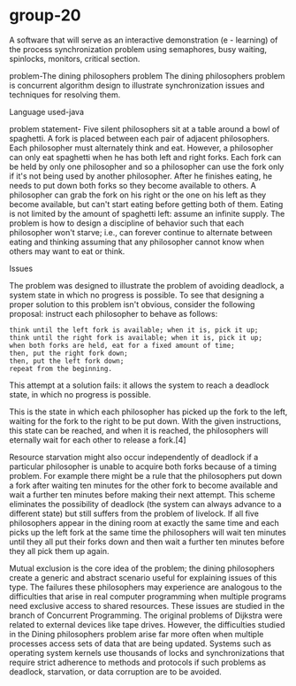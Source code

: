 group-20
========
A software that will serve as an interactive demonstration (e - learning) of the process synchronization problem using 
semaphores, busy waiting, spinlocks, monitors, critical section. 

problem-The dining philosophers problem
The dining philosophers problem is concurrent algorithm design to illustrate synchronization issues and techniques for resolving 
them.

Language used-java

problem statement-
Five silent philosophers sit at a table around a bowl of spaghetti. A fork is placed between each pair of adjacent 
philosophers. Each philosopher must alternately think and eat. However, a philosopher can only eat spaghetti when 
he has both left and right forks. Each fork can be held by only one philosopher and so a philosopher can use the 
fork only if it's not being used by another philosopher. After he finishes eating, he needs to put down both forks 
so they become available to others. A philosopher can grab the fork on his right or the one on his left as they become
available, but can't start eating before getting both of them.
Eating is not limited by the amount of spaghetti left: assume an infinite supply.
The problem is how to design a discipline of behavior  such that each philosopher won't starve; i.e., can forever 
continue to alternate between eating and thinking assuming that any philosopher cannot know when others may want to 
eat or think.

Issues

The problem was designed to illustrate the problem of avoiding deadlock, a system state in which no progress is possible. To see that designing a proper solution to this problem isn't obvious, consider the following proposal: instruct each philosopher to behave as follows:

    think until the left fork is available; when it is, pick it up;
    think until the right fork is available; when it is, pick it up;
    when both forks are held, eat for a fixed amount of time;
    then, put the right fork down;
    then, put the left fork down;
    repeat from the beginning.

This attempt at a solution fails: it allows the system to reach a deadlock state, in which no progress is possible.

This is the state in which each philosopher has picked up the fork to the left, waiting for the fork to the right to 
be put down. With the given instructions, this state can be reached, and when it is reached, the philosophers will 
eternally wait for each other to release a fork.[4]

Resource starvation might also occur independently of deadlock if a particular philosopher is unable to acquire both 
forks because of a timing problem. For example there might be a rule that the philosophers put down a fork after 
waiting ten minutes for the other fork to become available and wait a further ten minutes before making their next
attempt. This scheme eliminates the possibility of deadlock (the system can always advance to a different state) but 
still suffers from the problem of livelock. If all five philosophers appear in the dining room at exactly the same 
time and each picks up the left fork at the same time the philosophers will wait ten minutes until they all put their
forks down and then wait a further ten minutes before they all pick them up again.

Mutual exclusion is the core idea of the problem; the dining philosophers create a generic and abstract scenario useful
for explaining issues of this type. The failures these philosophers may experience are analogous to the difficulties 
that arise in real computer programming when multiple programs need exclusive access to shared resources. These issues
are studied in the branch of Concurrent Programming. The original problems of Dijkstra were related to external devices
like tape drives. However, the difficulties studied in the Dining philosophers problem arise far more often when 
multiple processes access sets of data that are being updated. Systems such as operating system kernels use thousands 
of locks and synchronizations that require strict adherence to methods and protocols if such problems as deadlock, 
starvation, or data corruption are to be avoided.


  
